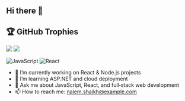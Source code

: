 ## Hi there 👋

## 🏆 GitHub Trophies

<!-- Radical theme, no frame -->
<img src="https://github-profile-trophy.vercel.app/?username=naiem786&theme=radical&no-frame=true" />

<!-- Dark theme, 3 columns -->
<img src="https://github-profile-trophy.vercel.app/?username=naiem786&theme=dark&columns=3" />

![JavaScript](https://img.shields.io/badge/JavaScript-ES6-yellow)
![React](https://img.shields.io/badge/React-17.0.2-blue)

- 🔭 I’m currently working on React & Node.js projects  
- 🌱 I’m learning ASP.NET and cloud deployment  
- 💬 Ask me about JavaScript, React, and full‑stack web development  
- 📫 How to reach me: naiem.shaikh@example.com  

<!--
**naiem786/naiem786** is a ✨ _special_ ✨ repository because its `README.md` (this file) appears on your GitHub profile.
